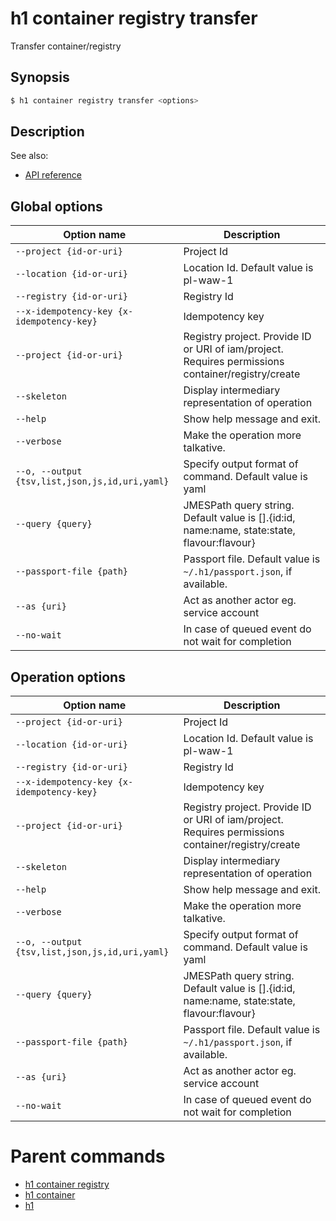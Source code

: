 
# h1 container registry transfer

Transfer container/registry

## Synopsis

```bash
$ h1 container registry transfer <options>
```

## Description

See also:

* [API reference](https://api.hyperone.com/v2/docs#operation/container_project_registry_transfer)

## Global options

| Option name                                        | Description                                                                                        |
| -------------------------------------------------- | -------------------------------------------------------------------------------------------------- |
| ```--project {id-or-uri}```                        | Project Id                                                                                         |
| ```--location {id-or-uri}```                       | Location Id. Default value is pl-waw-1                                                             |
| ```--registry {id-or-uri}```                       | Registry Id                                                                                        |
| ```--x-idempotency-key {x-idempotency-key}```      | Idempotency key                                                                                    |
| ```--project {id-or-uri}```                        | Registry project. Provide ID or URI of iam/project. Requires permissions container/registry/create |
| ```--skeleton```                                   | Display intermediary representation of operation                                                   |
| ```--help```                                       | Show help message and exit.                                                                        |
| ```--verbose```                                    | Make the operation more talkative.                                                                 |
| ```--o, --output {tsv,list,json,js,id,uri,yaml}``` | Specify output format of command. Default value is yaml                                            |
| ```--query {query}```                              | JMESPath query string. Default value is [].\{id:id, name:name, state:state, flavour:flavour\}      |
| ```--passport-file {path}```                       | Passport file. Default value is ```~/.h1/passport.json```, if available.                           |
| ```--as {uri}```                                   | Act as another actor eg. service account                                                           |
| ```--no-wait```                                    | In case of queued event do not wait for completion                                                 |

## Operation options

| Option name                                        | Description                                                                                        |
| -------------------------------------------------- | -------------------------------------------------------------------------------------------------- |
| ```--project {id-or-uri}```                        | Project Id                                                                                         |
| ```--location {id-or-uri}```                       | Location Id. Default value is pl-waw-1                                                             |
| ```--registry {id-or-uri}```                       | Registry Id                                                                                        |
| ```--x-idempotency-key {x-idempotency-key}```      | Idempotency key                                                                                    |
| ```--project {id-or-uri}```                        | Registry project. Provide ID or URI of iam/project. Requires permissions container/registry/create |
| ```--skeleton```                                   | Display intermediary representation of operation                                                   |
| ```--help```                                       | Show help message and exit.                                                                        |
| ```--verbose```                                    | Make the operation more talkative.                                                                 |
| ```--o, --output {tsv,list,json,js,id,uri,yaml}``` | Specify output format of command. Default value is yaml                                            |
| ```--query {query}```                              | JMESPath query string. Default value is [].\{id:id, name:name, state:state, flavour:flavour\}      |
| ```--passport-file {path}```                       | Passport file. Default value is ```~/.h1/passport.json```, if available.                           |
| ```--as {uri}```                                   | Act as another actor eg. service account                                                           |
| ```--no-wait```                                    | In case of queued event do not wait for completion                                                 |

# Parent commands

* [h1 container registry](./../README.md)
* [h1 container](./../../README.md)
* [h1](./../../../README.md)
